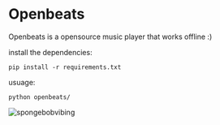 # Openbeats

Openbeats is a opensource music player that works offline :) 

install the dependencies: 
```
pip install -r requirements.txt
```
usuage: 
```
python openbeats/
```
![spongebobvibing](https://media3.giphy.com/media/tqfS3mgQU28ko/giphy.gif?cid=ecf05e47nxfgz7puxynbzxw7geaglghlwirjql28x35154c1&rid=giphy.gif&ct=g)